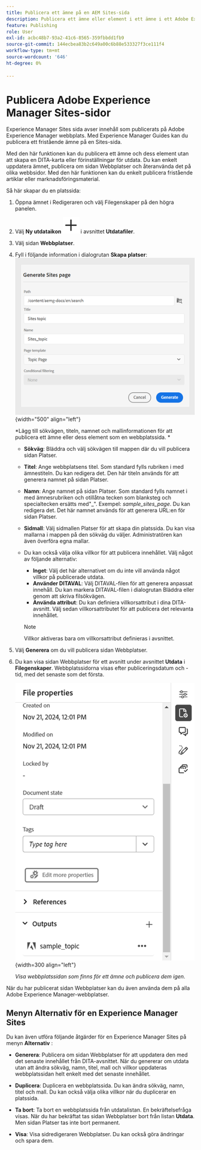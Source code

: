```yaml
---
title: Publicera ett ämne på en AEM Sites-sida
description: Publicera ett ämne eller element i ett ämne i ett Adobe Experience Manager Sites-utdata.  Lär dig hur du visar Experience Manager Sites-sidan för ett ämne och publicerar dem igen.
feature: Publishing
role: User
exl-id: acbc48b7-93a2-41c6-8565-359fbbdd1fb9
source-git-commit: 144ecbea83b2c649a00c6b88e533327f3ce111f4
workflow-type: tm+mt
source-wordcount: '646'
ht-degree: 0%

---
```


# Publicera Adobe Experience Manager Sites-sidor


Experience Manager Sites sida avser innehåll som publicerats på Adobe Experience Manager webbplats. Med Experience Manager Guides kan du publicera ett fristående ämne på en Sites-sida.

Med den här funktionen kan du publicera ett ämne och dess element utan att skapa en DITA-karta eller förinställningar för utdata. Du kan enkelt uppdatera ämnet, publicera om sidan Webbplatser och återanvända det på olika webbsidor. Med den här funktionen kan du enkelt publicera fristående artiklar eller marknadsföringsmaterial.

Så här skapar du en platssida:


1. Öppna ämnet i Redigeraren och välj Filegenskaper på den högra panelen.
1. Välj **Ny utdataikon** ![ny utdataikon](./images/Add_icon.svg) i avsnittet **Utdatafiler**.
1. Välj sidan **Webbplatser**.
1. Fyll i följande information i dialogrutan **Skapa platser**:
   ![Lägg till sökvägen och mallinformationen på sidan Generera platser](images/aem-sites-page-generate.png){width="500" align="left"}

   *Lägg till sökvägen, titeln, namnet och mallinformationen för att publicera ett ämne eller dess element som en webbplatssida. *

   * **Sökväg**: Bläddra och välj sökvägen till mappen där du vill publicera sidan Platser.
   * **Titel**: Ange webbplatsens titel. Som standard fylls rubriken i med ämnestiteln. Du kan redigera det. Den här titeln används för att generera namnet på sidan Platser.
   * **Namn**: Ange namnet på sidan Platser. Som standard fylls namnet i med ämnesrubriken och otillåtna tecken som blanksteg och specialtecken ersätts med&quot;_&quot;. Exempel: *sample_sites_page*. Du kan redigera det. Det här namnet används för att generera URL:en för sidan Platser.
   * **Sidmall**: Välj sidmallen Platser för att skapa din platssida. Du kan visa mallarna i mappen på den sökväg du väljer. Administratören kan även överföra egna mallar.


   * Du kan också välja olika villkor för att publicera innehållet.  Välj något av följande alternativ:


      * **Inget**: Välj det här alternativet om du inte vill använda något villkor på publicerade utdata.
      * **Använder DITAVAL**: Välj DITAVAL-filen för att generera anpassat innehåll. Du kan markera DITAVAL-filen i dialogrutan Bläddra eller genom att skriva filsökvägen.
      * **Använda attribut**: Du kan definiera villkorsattribut i dina DITA-avsnitt. Välj sedan villkorsattributet för att publicera det relevanta innehållet.

     >[!NOTE]
     > 
     >Villkor aktiveras bara om villkorsattribut definieras i avsnittet.



1. Välj **Generera** om du vill publicera sidan Webbplatser.
1. Du kan visa sidan Webbplatser för ett avsnitt under avsnittet **Utdata** i **Filegenskaper**. Webbplatssidorna visas efter publiceringsdatum och -tid, med det senaste som det första.

   ![Visa webbplatssidan för ett ämne](images/aem-sites-output-new.png){width=300 align=&quot;left&quot;}

   *Visa webbplatssidan som finns för ett ämne och publicera dem igen.*

När du har publicerat sidan Webbplatser kan du även använda dem på alla Adobe Experience Manager-webbplatser.


## Menyn Alternativ för en Experience Manager Sites

Du kan även utföra följande åtgärder för en Experience Manager Sites på menyn **Alternativ** :

* **Generera**: Publicera om sidan Webbplatser för att uppdatera den med det senaste innehållet från DITA-avsnittet. När du genererar om utdata utan att ändra sökväg, namn, titel, mall och villkor uppdateras webbplatssidan helt enkelt med det senaste innehållet.

* **Duplicera**: Duplicera en webbplatssida. Du kan ändra sökväg, namn, titel och mall. Du kan också välja olika villkor när du duplicerar en platssida.

* **Ta bort**: Ta bort en webbplatssida från utdatalistan. En bekräftelsefråga visas. När du har bekräftat tas sidan Webbplatser bort från listan **Utdata**. Men sidan Platser tas inte bort permanent.

* **Visa**: Visa sidredigeraren Webbplatser. Du kan också göra ändringar och spara dem.
